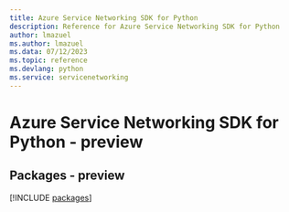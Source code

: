 ```yaml
---
title: Azure Service Networking SDK for Python
description: Reference for Azure Service Networking SDK for Python
author: lmazuel
ms.author: lmazuel
ms.data: 07/12/2023
ms.topic: reference
ms.devlang: python
ms.service: servicenetworking
---
```

# Azure Service Networking SDK for Python - preview
## Packages - preview
[!INCLUDE [packages](service-networking-index.md)]